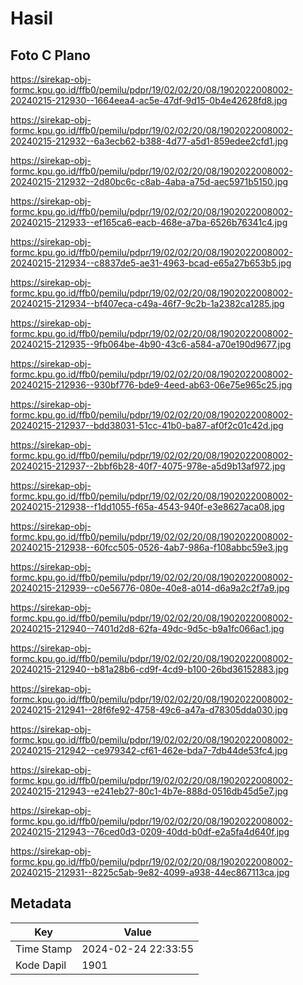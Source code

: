 # Hasil

## Foto C Plano

https://sirekap-obj-formc.kpu.go.id/ffb0/pemilu/pdpr/19/02/02/20/08/1902022008002-20240215-212930--1664eea4-ac5e-47df-9d15-0b4e42628fd8.jpg

https://sirekap-obj-formc.kpu.go.id/ffb0/pemilu/pdpr/19/02/02/20/08/1902022008002-20240215-212932--6a3ecb62-b388-4d77-a5d1-859edee2cfd1.jpg

https://sirekap-obj-formc.kpu.go.id/ffb0/pemilu/pdpr/19/02/02/20/08/1902022008002-20240215-212932--2d80bc6c-c8ab-4aba-a75d-aec5971b5150.jpg

https://sirekap-obj-formc.kpu.go.id/ffb0/pemilu/pdpr/19/02/02/20/08/1902022008002-20240215-212933--ef165ca6-eacb-468e-a7ba-6526b76341c4.jpg

https://sirekap-obj-formc.kpu.go.id/ffb0/pemilu/pdpr/19/02/02/20/08/1902022008002-20240215-212934--c8837de5-ae31-4963-bcad-e65a27b653b5.jpg

https://sirekap-obj-formc.kpu.go.id/ffb0/pemilu/pdpr/19/02/02/20/08/1902022008002-20240215-212934--bf407eca-c49a-46f7-9c2b-1a2382ca1285.jpg

https://sirekap-obj-formc.kpu.go.id/ffb0/pemilu/pdpr/19/02/02/20/08/1902022008002-20240215-212935--9fb064be-4b90-43c6-a584-a70e190d9677.jpg

https://sirekap-obj-formc.kpu.go.id/ffb0/pemilu/pdpr/19/02/02/20/08/1902022008002-20240215-212936--930bf776-bde9-4eed-ab63-06e75e965c25.jpg

https://sirekap-obj-formc.kpu.go.id/ffb0/pemilu/pdpr/19/02/02/20/08/1902022008002-20240215-212937--bdd38031-51cc-41b0-ba87-af0f2c01c42d.jpg

https://sirekap-obj-formc.kpu.go.id/ffb0/pemilu/pdpr/19/02/02/20/08/1902022008002-20240215-212937--2bbf6b28-40f7-4075-978e-a5d9b13af972.jpg

https://sirekap-obj-formc.kpu.go.id/ffb0/pemilu/pdpr/19/02/02/20/08/1902022008002-20240215-212938--f1dd1055-f65a-4543-940f-e3e8627aca08.jpg

https://sirekap-obj-formc.kpu.go.id/ffb0/pemilu/pdpr/19/02/02/20/08/1902022008002-20240215-212938--60fcc505-0526-4ab7-986a-f108abbc59e3.jpg

https://sirekap-obj-formc.kpu.go.id/ffb0/pemilu/pdpr/19/02/02/20/08/1902022008002-20240215-212939--c0e56776-080e-40e8-a014-d6a9a2c2f7a9.jpg

https://sirekap-obj-formc.kpu.go.id/ffb0/pemilu/pdpr/19/02/02/20/08/1902022008002-20240215-212940--7401d2d8-62fa-49dc-9d5c-b9a1fc066ac1.jpg

https://sirekap-obj-formc.kpu.go.id/ffb0/pemilu/pdpr/19/02/02/20/08/1902022008002-20240215-212940--b81a28b6-cd9f-4cd9-b100-26bd36152883.jpg

https://sirekap-obj-formc.kpu.go.id/ffb0/pemilu/pdpr/19/02/02/20/08/1902022008002-20240215-212941--28f6fe92-4758-49c6-a47a-d78305dda030.jpg

https://sirekap-obj-formc.kpu.go.id/ffb0/pemilu/pdpr/19/02/02/20/08/1902022008002-20240215-212942--ce979342-cf61-462e-bda7-7db44de53fc4.jpg

https://sirekap-obj-formc.kpu.go.id/ffb0/pemilu/pdpr/19/02/02/20/08/1902022008002-20240215-212943--e241eb27-80c1-4b7e-888d-0516db45d5e7.jpg

https://sirekap-obj-formc.kpu.go.id/ffb0/pemilu/pdpr/19/02/02/20/08/1902022008002-20240215-212943--76ced0d3-0209-40dd-b0df-e2a5fa4d640f.jpg

https://sirekap-obj-formc.kpu.go.id/ffb0/pemilu/pdpr/19/02/02/20/08/1902022008002-20240215-212931--8225c5ab-9e82-4099-a938-44ec867113ca.jpg


## Metadata

| Key        | Value               |
| ---------- | ------------------- |
| Time Stamp | 2024-02-24 22:33:55 |
| Kode Dapil | 1901                |



